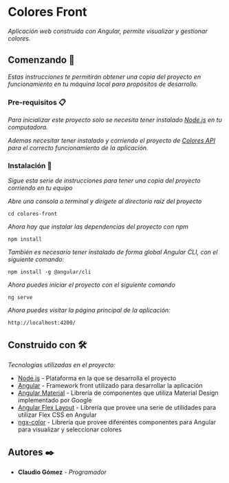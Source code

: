 # Colores Front
_Aplicación web construida con Angular, permite visualizar y gestionar colores._


## Comenzando 🚀

_Estas instrucciones te permitirán obtener una copia del proyecto en funcionamiento en tu máquina local para propósitos de desarrollo._


### Pre-requisitos 📋

_Para inicializar este proyecto solo se necesita tener instalado [Node.js](https://nodejs.org/en/) en tu computadora._

_Ademas necesitar tener instalado y corriendo el proyecto de [Colores API](https://github.com/claudioxz/colores-api) para el correcto funcionamiento de la aplicación._

### Instalación 🔧

_Sigue esta serie de instrucciones para tener una copia del proyecto corriendo en tu equipo_

_Abre una consola o terminal y dirígete al directorio raíz del proyecto_

```
cd colores-front
```

_Ahora hay que instalar las dependencias del proyecto con npm_

```
npm install
```

_También es necesario tener instalado de forma global Angular CLI, con el siguiente comando:_

```
npm install -g @angular/cli
```

_Ahora puedes iniciar el proyecto con el siguiente comando_

```
ng serve
```
_Ahora puedes visitar la página principal de la aplicación:_

```
http://localhost:4200/
```

## Construido con 🛠️

_Tecnologías utilizadas en el proyecto:_

* [Node.js](https://nodejs.org/en/) - Plataforma en la que se desarrolla el proyecto
* [Angular](https://angular.io/) - Framework front utilizado para desarrollar la aplicación
* [Angular Material](https://material.angular.io/) - Librería de componentes que utiliza Material Design implementado por Google
* [Angular Flex Layout](https://github.com/angular/flex-layout) - Librería que provee una serie de utilidades para utilizar Flex CSS en Angular
* [ngx-color](https://github.com/scttcper/ngx-color) - Librería que provee diferentes componentes para Angular para visualizar y seleccionar colores

 

## Autores ✒️

* **Claudio Gómez** - *Programador*
